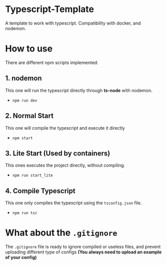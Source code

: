 # Typescript-Template
A template to work with typescript. Compatibility with docker, and nodemon.

# How to use
There are different npm scripts implemented:

## 1. nodemon
This one will run the typescript directly through **ts-node** with nodemon.
- `npm run dev`

## 2. Normal Start
This one will compile the typescript and execute it directly
- `npm start`

## 3. Lite Start (Used by containers)
This ones executes the project directly, without compiling.
- `npm run start_lite`

## 4. Compile Typescript
This one only compiles the typescript using the `tsconfig.json` file.
- `npm run tsc`

# What about the `.gitignore`

The `.gitignore` file is ready to ignore compiled or useless files, and prevent uploading different type of configs **(You always need to upload an example of your config)**
